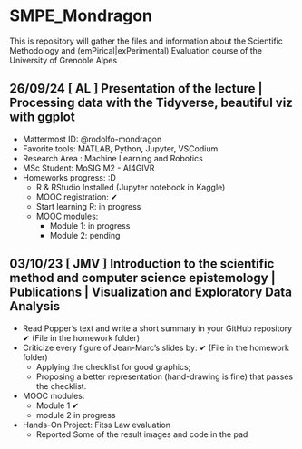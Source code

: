 # SMPE_Mondragon
This is repository will gather the files and information about the Scientific Methodology and (emPirical|exPerimental) Evaluation course of the University of Grenoble Alpes

## 26/09/24 [ AL ] Presentation of the lecture | Processing data with the Tidyverse, beautiful viz with ggplot
   + Mattermost ID: @rodolfo-mondragon
   + Favorite tools: MATLAB, Python, Jupyter, VSCodium
   + Research Area : Machine Learning and Robotics
   + MSc Student: MoSIG M2 - AI4GIVR
   + Homeworks progress: :D
       + R & RStudio Installed (Jupyter notebook in Kaggle)
       + MOOC registration: ✔
       + Start learning R: in progress
       + MOOC modules: 
           - Module 1: in progress
           - Module 2: pending
## 03/10/23 [ JMV ] Introduction to the scientific method and computer science epistemology | Publications | Visualization and Exploratory Data Analysis
   + Read Popper’s text and write a short summary in your GitHub repository ✔ (File in the homework folder)
   + Criticize every figure of Jean-Marc’s slides by: ✔ (File in the homework folder)
      - Applying the checklist for good graphics;
      - Proposing a better representation (hand-drawing is fine) that passes the checklist.
   + MOOC modules:
      - Module 1 ✔
      - module 2 in progress
   + Hands-On Project: Fitss Law evaluation
      - Reported Some of the result images and code in the pad 
